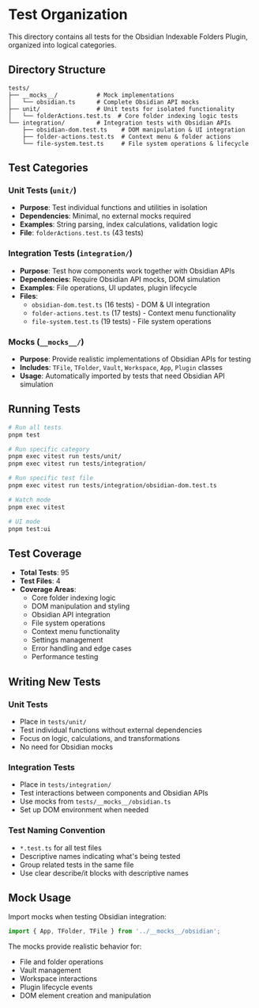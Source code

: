 # Test Organization

This directory contains all tests for the Obsidian Indexable Folders Plugin, organized into logical categories.

## Directory Structure

```
tests/
├── __mocks__/           # Mock implementations
│   └── obsidian.ts      # Complete Obsidian API mocks
├── unit/                # Unit tests for isolated functionality
│   └── folderActions.test.ts  # Core folder indexing logic tests
└── integration/         # Integration tests with Obsidian APIs
    ├── obsidian-dom.test.ts    # DOM manipulation & UI integration
    ├── folder-actions.test.ts  # Context menu & folder actions
    └── file-system.test.ts     # File system operations & lifecycle
```

## Test Categories

### Unit Tests (`unit/`)

- **Purpose**: Test individual functions and utilities in isolation
- **Dependencies**: Minimal, no external mocks required
- **Examples**: String parsing, index calculations, validation logic
- **File**: `folderActions.test.ts` (43 tests)

### Integration Tests (`integration/`)

- **Purpose**: Test how components work together with Obsidian APIs
- **Dependencies**: Require Obsidian API mocks, DOM simulation
- **Examples**: File operations, UI updates, plugin lifecycle
- **Files**:
    - `obsidian-dom.test.ts` (16 tests) - DOM & UI integration
    - `folder-actions.test.ts` (17 tests) - Context menu functionality
    - `file-system.test.ts` (19 tests) - File system operations

### Mocks (`__mocks__/`)

- **Purpose**: Provide realistic implementations of Obsidian APIs for testing
- **Includes**: `TFile`, `TFolder`, `Vault`, `Workspace`, `App`, `Plugin` classes
- **Usage**: Automatically imported by tests that need Obsidian API simulation

## Running Tests

```bash
# Run all tests
pnpm test

# Run specific category
pnpm exec vitest run tests/unit/
pnpm exec vitest run tests/integration/

# Run specific test file
pnpm exec vitest run tests/integration/obsidian-dom.test.ts

# Watch mode
pnpm exec vitest

# UI mode
pnpm test:ui
```

## Test Coverage

- **Total Tests**: 95
- **Test Files**: 4
- **Coverage Areas**:
    - Core folder indexing logic
    - DOM manipulation and styling
    - Obsidian API integration
    - File system operations
    - Context menu functionality
    - Settings management
    - Error handling and edge cases
    - Performance testing

## Writing New Tests

### Unit Tests

- Place in `tests/unit/`
- Test individual functions without external dependencies
- Focus on logic, calculations, and transformations
- No need for Obsidian mocks

### Integration Tests

- Place in `tests/integration/`
- Test interactions between components and Obsidian APIs
- Use mocks from `tests/__mocks__/obsidian.ts`
- Set up DOM environment when needed

### Test Naming Convention

- `*.test.ts` for all test files
- Descriptive names indicating what's being tested
- Group related tests in the same file
- Use clear describe/it blocks with descriptive names

## Mock Usage

Import mocks when testing Obsidian integration:

```typescript
import { App, TFolder, TFile } from '../__mocks__/obsidian';
```

The mocks provide realistic behavior for:

- File and folder operations
- Vault management
- Workspace interactions
- Plugin lifecycle events
- DOM element creation and manipulation
